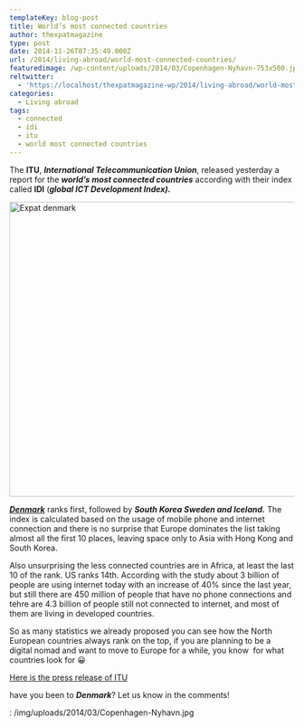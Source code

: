 ```yaml
---
templateKey: blog-post
title: World’s most connected countries
author: thexpatmagazine
type: post
date: 2014-11-26T07:35:49.000Z
url: /2014/living-abroad/world-most-connected-countries/
featuredimage: /wp-content/uploads/2014/03/Copenhagen-Nyhavn-753x500.jpg
reltwitter:
  - 'https://localhost/thexpatmagazine-wp/2014/living-abroad/world-most-connected-countries/?utm_source=ReviveOldPost&utm_medium=social&utm_campaign=ReviveOldPost'
categories:
  - Living abroad
tags:
  - connected
  - idi
  - itu
  - world most connected countries
---
```


The **ITU**, **_International Telecommunication Union_**, released yesterday a report for the _**world&#8217;s most connected countries**_ according with their index called **IDI** (_**global ICT Development Index).**_<!--more-->

<img  src="/img/uploads/2014/03/Copenhagen-Nyhavn-1024x680.jpg" alt="Expat denmark" width="785" height="521" srcset="/img/uploads/2014/03/Copenhagen-Nyhavn-1024x680.jpg 1024w, /img/uploads/2014/03/Copenhagen-Nyhavn-300x199.jpg 300w, /img/uploads/2014/03/Copenhagen-Nyhavn-768x510.jpg 768w, /img/uploads/2014/03/Copenhagen-Nyhavn-753x500.jpg 753w, /img/uploads/2014/03/Copenhagen-Nyhavn.jpg 1200w" sizes="(max-width: 785px) 100vw, 785px" />

_<a title="Living in Denmark…surrounded by the Vikings!" href="https://localhost/thexpatmagazine-wp/2014/europe/living-denmark-surrounded-vikings/" target="_blank"><strong>Denmark</strong></a>_ ranks first, followed by _**South Korea Sweden and Iceland.**_ The index is calculated based on the usage of mobile phone and internet connection and there is no surprise that Europe dominates the list taking almost all the first 10 places, leaving space only to Asia with Hong Kong and South Korea.

Also unsurprising the less connected countries are in Africa, at least the last 10 of the rank. US ranks 14th. According with the study about 3 billion of people are using internet today with an increase of 40% since the last year, but still there are 450 million of people that have no phone connections and tehre are 4.3 billion of people still not connected to internet, and most of them are living in developed countries.

So as many statistics we already proposed you can see how the North European countries always rank on the top, if you are planning to be a digital nomad and want to move to Europe for a while, you know  for what countries look for 😀

<a href="https://www.itu.int/net/pressoffice/press_releases/2014/68.aspx#.VHV_YYcSN5g" target="_blank">Here is the press release of ITU</a>

have you been to _**Denmark**_? Let us know in the comments!

: /img/uploads/2014/03/Copenhagen-Nyhavn.jpg
